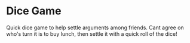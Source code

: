 # Dice Game

Quick dice game to help settle arguments among friends.
Cant agree on who's turn it is to buy lunch, then settle it with a quick roll of the dice!